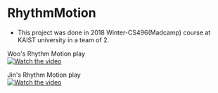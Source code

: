 # RhythmMotion
- This project was done in 2018 Winter-CS496(Madcamp) course at KAIST university in a team of 2.  
  
  
  
Woo's Rhythm Motion play  
[![Watch the video](https://img.youtube.com/vi/HH7rXMHCZb0/0.jpg)](https://youtu.be/HH7rXMHCZb0)  
  
  
Jin's Rhythm Motion play  
[![Watch the video](https://img.youtube.com/vi/cX4z62lw3TI/0.jpg)](https://youtu.be/cX4z62lw3TI)  



